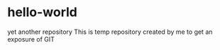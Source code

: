 # hello-world
yet another repository
This is temp repository created by me to get an exposure of GIT
